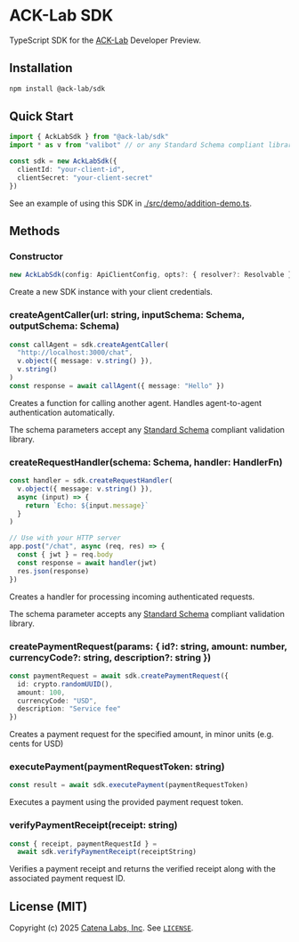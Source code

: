 # ACK-Lab SDK

TypeScript SDK for the [ACK-Lab](https://ack-lab.catenalabs.com) Developer Preview.

## Installation

```bash
npm install @ack-lab/sdk
```

## Quick Start

```ts
import { AckLabSdk } from "@ack-lab/sdk"
import * as v from "valibot" // or any Standard Schema compliant library

const sdk = new AckLabSdk({
  clientId: "your-client-id",
  clientSecret: "your-client-secret"
})
```

See an example of using this SDK in [./src/demo/addition-demo.ts](./src/demo/addition-demo.ts).

## Methods

### Constructor

```ts
new AckLabSdk(config: ApiClientConfig, opts?: { resolver?: Resolvable })
```

Create a new SDK instance with your client credentials.

### createAgentCaller(url: string, inputSchema: Schema, outputSchema: Schema)

```ts
const callAgent = sdk.createAgentCaller(
  "http://localhost:3000/chat",
  v.object({ message: v.string() }),
  v.string()
)
const response = await callAgent({ message: "Hello" })
```

Creates a function for calling another agent. Handles agent-to-agent authentication automatically.

The schema parameters accept any [Standard Schema](https://standardschema.dev/) compliant validation library.

### createRequestHandler(schema: Schema, handler: HandlerFn)

```ts
const handler = sdk.createRequestHandler(
  v.object({ message: v.string() }),
  async (input) => {
    return `Echo: ${input.message}`
  }
)

// Use with your HTTP server
app.post("/chat", async (req, res) => {
  const { jwt } = req.body
  const response = await handler(jwt)
  res.json(response)
})
```

Creates a handler for processing incoming authenticated requests.

The schema parameter accepts any [Standard Schema](https://standardschema.dev/) compliant validation library.

### createPaymentRequest(params: { id?: string, amount: number, currencyCode?: string, description?: string })

```ts
const paymentRequest = await sdk.createPaymentRequest({
  id: crypto.randomUUID(),
  amount: 100,
  currencyCode: "USD",
  description: "Service fee"
})
```

Creates a payment request for the specified amount, in minor units (e.g. cents for USD)

### executePayment(paymentRequestToken: string)

```ts
const result = await sdk.executePayment(paymentRequestToken)
```

Executes a payment using the provided payment request token.

### verifyPaymentReceipt(receipt: string)

```ts
const { receipt, paymentRequestId } =
  await sdk.verifyPaymentReceipt(receiptString)
```

Verifies a payment receipt and returns the verified receipt along with the associated payment request ID.

## License (MIT)

Copyright (c) 2025 [Catena Labs, Inc](https://catenalabs.com). See [`LICENSE`](./LICENSE).
